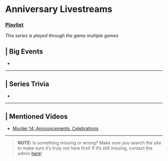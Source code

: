 # Anniversary Livestreams
### [Playlist](https://www.youtube.com/playlist?list=PLwljWXtmIKiSzbw3HuSRtnuR4-h_APaUT)
*This series is played through the game multiple games*

## | Big Events
- 

----

## | Series Trivia
- 

----
 
## | Mentioned Videos
- [Murder 14: Announcements, Celebrations](https://youtu.be/Tmn4m60nE5g)
 
----
 
> **NOTE:** Is something missing or wrong? Make sure you search the site to make sure it’s truly not here first! If it’s still missing, contact the admin [here](../chapter_2.html)!